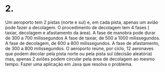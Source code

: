 # 2.
Um aeroporto tem 2 pistas (norte e sul) e, em cada pista, apenas um avião pode fazer a
decolagem. O procedimento de decolagem tem 4 fases ( taxiar, decolagem e afastamento da área).
A fase de manobra pode durar de 300 a 700 milissegundos A fase de taxiar, de 500 a 1000
milissegundos. A fase de decolagem, de 600 a 800 milissegundos. A fase de afastamento, de 300 a
800 milissegundos. O aeroporto reúne, por ciclo, 12 aeronaves que podem decolar pela pista norte
ou pela pista sul (decisão aleatória) mas, apenas 2 aviões podem circular pela área de decolagem
ao mesmo tempo. Fazer uma aplicação em Java que resolva o problema.

